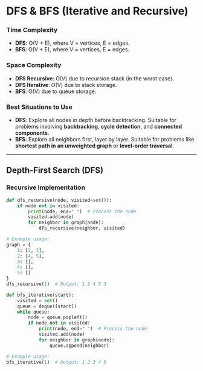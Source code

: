 # DFS & BFS (Iterative and Recursive)

### Time Complexity
- **DFS**: O(V + E), where V = vertices, E = edges.
- **BFS**: O(V + E), where V = vertices, E = edges.

### Space Complexity
- **DFS Recursive**: O(V) due to recursion stack (in the worst case).
- **DFS Iterative**: O(V) due to stack storage.
- **BFS**: O(V) due to queue storage.

### Best Situations to Use
- **DFS**: Explore all nodes in depth before backtracking. Suitable for problems involving **backtracking**, **cycle detection**, and **connected components**.
- **BFS**: Explore all neighbors first, layer by layer. Suitable for problems like **shortest path in an unweighted graph** or **level-order traversal**.

---

## Depth-First Search (DFS)

### Recursive Implementation
```python
def dfs_recursive(node, visited=set()):
    if node not in visited:
        print(node, end=" ")  # Process the node
        visited.add(node)
        for neighbor in graph[node]:
            dfs_recursive(neighbor, visited)

# Example usage:
graph = {
    1: [2, 3],
    2: [4, 5],
    3: [],
    4: [],
    5: []
}
dfs_recursive(1)  # Output: 1 2 4 5 3

def bfs_iterative(start):
    visited = set()
    queue = deque([start])
    while queue:
        node = queue.popleft()
        if node not in visited:
            print(node, end=" ")  # Process the node
            visited.add(node)
            for neighbor in graph[node]:
                queue.append(neighbor)

# Example usage:
bfs_iterative(1)  # Output: 1 2 3 4 5
